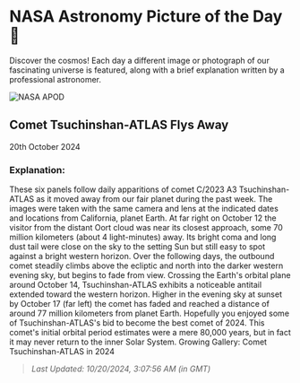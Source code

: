 
  # NASA Astronomy Picture of the Day 🌌

  Discover the cosmos! Each day a different image or photograph of our fascinating universe is featured, along with a brief explanation written by a professional astronomer.

![NASA APOD](https://apod.nasa.gov/apod/image/2410/C2023A3-in-the-past-6-days.jpg)

## Comet Tsuchinshan-ATLAS Flys Away

20th October 2024

### Explanation: 

These six panels follow daily apparitions of comet C/2023 A3 Tsuchinshan-ATLAS as it moved away from our fair planet during the past week. The images were taken with the same camera and lens at the indicated dates and locations from California, planet Earth. At far right on October 12 the visitor from the distant Oort cloud was near its closest approach, some 70 million kilometers (about 4 light-minutes) away. Its bright coma and long dust tail were close on the sky to the setting Sun but still easy to spot against a bright western horizon. Over the following days, the outbound comet steadily climbs above the ecliptic and north into the darker western evening sky, but begins to fade from view. Crossing the Earth's orbital plane around October 14, Tsuchinshan-ATLAS exhibits a noticeable antitail extended toward the western horizon. Higher in the evening sky at sunset by October 17 (far left) the comet has faded and reached a distance of around 77 million kilometers from planet Earth. Hopefully you enjoyed some of Tsuchinshan-ATLAS's bid to become the best comet of 2024. This comet's initial orbital period estimates were a mere 80,000 years, but in fact it may never return to the inner Solar System.   Growing Gallery: Comet Tsuchinshan-ATLAS in 2024

> _Last Updated: 10/20/2024, 3:07:56 AM (in GMT)_
